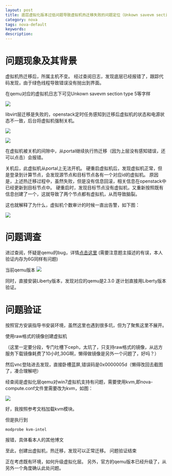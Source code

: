 ```yaml
---
layout: post
title: 底层虚拟化版本过低问题导致虚拟机热迁移失败的问题定位（Unkown savevm section type 5 win7）
category: nova
tags: nova-default
keywords: 
description: 
---
```


# 问题现象及其背景 #

虚拟机热迁移后，所属主机不变。
经过查阅日志，发现底层已经报错了，跟踪代码发现，由于绿色线程导致错误没有抛出到界面。

在qemu对应的虚拟机日志下可见Unkown savevm section type 5等字样

![](http://i.imgur.com/nfTJ7GX.png)

libvirt层迁移是失败的，openstack定时任务感知到迁移后虚拟机的状态和电源状态不一致，后台将虚拟机强制关机。

![](http://i.imgur.com/MkqnzWw.png)

![](http://i.imgur.com/6miQxTb.png)

在虚拟机被关机的间隙中，从portal继续执行热迁移（因为上层没有感知错误，还可以点击）会报错。

关机后，此虚拟机从portal上无法开机。
硬重启虚拟机后，发现虚拟机正常，但是登录到计算节点，会发现源节点和目标节点各有一个对应id的虚拟机。
原因是，上述热迁移过程中，虽然失败，但是没有信息回滚，相关信息在openstack中已经更新到目标节点中。
硬重启时，发现目标节点没有虚拟机，又重新按照既有信息创建了一个，这就导致了两个节点都有虚拟机，从而导致脑裂。

这也就解释了为什么，虚拟机个数审计的时候一直出告警，如下图：

![](http://i.imgur.com/VAnoRut.png)

# 问题调查 #

进过查阅，怀疑是qemu的bug，详情[点击这里](https://lists.nongnu.org/archive/html/qemu-devel/2015-02/msg02325.html)
(需要注意题主描述的有误，本人验证内存为6G同样有问题)

当前qemu版本
![](http://i.imgur.com/En6aznV.png)

同时，直接安装Liberty版本，发现对应的qemu是2.3.0
遂计划直接用Liberty版本验证。

# 问题验证 #

按照官方安装指导书安装环境，虽然这里也遇到很多坑，但为了聚焦这里不展开。

使用raw格式的镜像创建虚拟机

（这里一定要分段，专门吐槽下ceph，太坑了，只支持raw格式的镜像，从远方服务下载镜像耗费了10小时,30G啊，懒得做镜像是另外一个问题了，好吗？）

然后vnc登陆进去发现，直接卧槽蓝屏,错误码是0x0000005d（懒得改回去截图了，凑合理解吧）

经查阅是虚拟化层qemu对win7虚拟机支持有问题，需要使用kvm,即nova-compute.conf文件里需要改为kvm，如图：

![](http://i.imgur.com/c1FfHIp.png)

好，我按照参考文档加载kvm模块。

但是执行到

    modprobe kvm-intel

报错，具体看本人的其他博文

至此，创建出虚拟机，热迁移，发现可以正常迁移。
问题验证结束


正在考虑既有环境，如何升级虚拟化层。
另外，官方的qemu版本已经升级了，从另外一个角度确认此处问题。